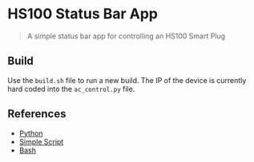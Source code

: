 HS100 Status Bar App
===============================================================================
> A simple status bar app for controlling an HS100 Smart Plug

## Build
Use the `build.sh` file to run a new build. The IP of the device is currently
hard coded into the `ac_control.py` file.

## References
* [Python](https://github.com/j05h/hs100)
* [Simple Script](https://github.com/natefox/tplink-hs100)
* [Bash](https://github.com/ggeorgovassilis/linuxscripts/blob/master/tp-link-hs100-smartplug/hs100.sh)

